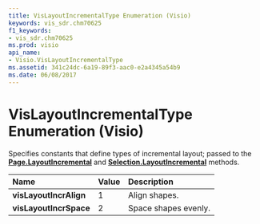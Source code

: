 ```yaml
---
title: VisLayoutIncrementalType Enumeration (Visio)
keywords: vis_sdr.chm70625
f1_keywords:
- vis_sdr.chm70625
ms.prod: visio
api_name:
- Visio.VisLayoutIncrementalType
ms.assetid: 341c24dc-6a19-89f3-aac0-e2a4345a54b9
ms.date: 06/08/2017
---
```



# VisLayoutIncrementalType Enumeration (Visio)

Specifies constants that define types of incremental layout; passed to the  **[Page.LayoutIncremental](Visio.Page.LayoutIncremental.md)** and **[Selection.LayoutIncremental](Visio.Selection.LayoutIncremental.md)** methods.



|**Name**|**Value**|**Description**|
|:-----|:-----|:-----|
| **visLayoutIncrAlign**|1|Align shapes.|
| **visLayoutIncrSpace**|2|Space shapes evenly.|

